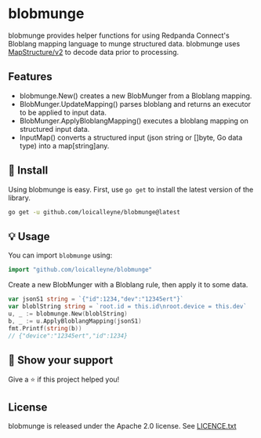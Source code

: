# blobmunge
blobmunge provides helper functions for using Redpanda Connect's
Bloblang mapping language to munge structured data. blobmunge uses 
[MapStructure/v2](github.com/go-viper/mapstructure/v2) to decode data prior to processing.

## Features

- blobmunge.New() creates a new BlobMunger from a Bloblang mapping.
- BlobMunger.UpdateMapping() parses bloblang and returns an executor to be applied to input data.
- BlobMunger.ApplyBloblangMapping() executes a bloblang mapping on structured input data.
- InputMap() converts a structured input (json string or []byte, Go data type) into a map[string]any.

## 🚀 Install

Using blobmunge is easy. First, use `go get` to install the latest version
of the library.

```sh
go get -u github.com/loicalleyne/blobmunge@latest
```

## 💡 Usage

You can import `blobmunge` using:

```go
import "github.com/loicalleyne/blobmunge"
```

Create a new BlobMunger with a Bloblang rule, then apply it to some data.
```go
var jsonS1 string = `{"id":1234,"dev":"12345ert"}`
var bloblString string = `root.id = this.id\nroot.device = this.dev`
u, _ := blobmunge.New(bloblString)
b, _ := u.ApplyBloblangMapping(jsonS1)
fmt.Printf(string(b))
// {"device":"12345ert","id":1234}
```

## 💫 Show your support

Give a ⭐️ if this project helped you!

## License

blobmunge is released under the Apache 2.0 license. See [LICENCE.txt](LICENCE.txt)